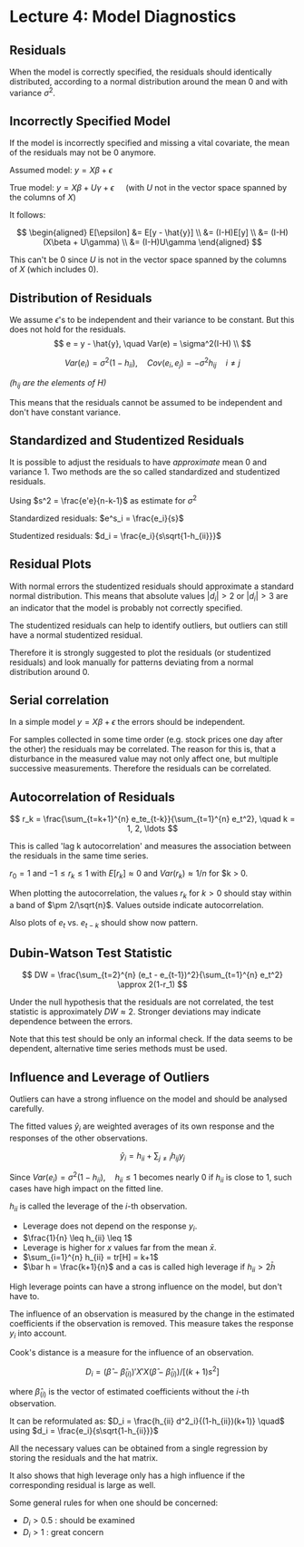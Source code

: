 # Lecture 4: Model Diagnostics

## Residuals

When the model is correctly specified, the residuals should identically distributed, according to a normal distribution around the mean 0 and with variance $\sigma^2$.

## Incorrectly Specified Model

If the model is incorrectly specified and missing a vital covariate, the mean of the residuals may not be 0 anymore.

Assumed model: $y=X\beta + \epsilon$

True model: $y=X\beta + U\gamma + \epsilon \quad$ (with $U$ not in the vector space spanned by the columns of $X$)

It follows:

$$
\begin{aligned}
E[\epsilon] &= E[y - \hat{y}] \\
&= (I-H)E[y] \\
&= (I-H)(X\beta + U\gamma) \\
&= (I-H)U\gamma
\end{aligned}
$$

This can't be 0 since $U$ is not in the vector space spanned by the columns of $X$ (which includes 0).

## Distribution of Residuals

We assume $\epsilon$'s to be independent and their variance to be constant.
But this does not hold for the residuals.
$$
    e = y - \hat{y}, \quad Var(e) = \sigma^2(I-H) \\
$$

$$
    Var(e_i) = \sigma^2(1-h_{ii}), \quad Cov(e_i, e_j) = -\sigma^2h_{ij} \quad i \neq j
$$

_($h_{ij}$ are the elements of $H$)_

This means that the residuals cannot be assumed to be independent and don't have constant variance.

## Standardized and Studentized Residuals

It is possible to adjust the residuals to have *approximate* mean 0 and variance 1. Two methods are the so called standardized and studentized residuals.

Using $s^2 = \frac{e'e}{n-k-1}$ as estimate for $\sigma^2$

Standardized residuals: $e^s_i = \frac{e_i}{s}$

Studentized residuals: $d_i = \frac{e_i}{s\sqrt{1-h_{ii}}}$

## Residual Plots

With normal errors the studentized residuals should approximate a standard normal distribution. This means that absolute values $|d_i| > 2$ or $|d_i| > 3$ are an indicator that the model is probably not correctly specified.

The studentized residuals can help to identify outliers, but outliers can still have a normal studentized residual.

Therefore it is strongly suggested to plot the residuals (or studentized residuals) and look manually for patterns deviating from a normal distribution around 0.

## Serial correlation

In a simple model $y = X\beta + \epsilon$ the errors should be independent.

For samples collected in some time order (e.g. stock prices one day after the other) the residuals may be correlated. The reason for this is, that a disturbance in the measured value may not only affect one, but multiple successive measurements. Therefore the residuals can be correlated.

## Autocorrelation of Residuals

$$
    r_k = \frac{\sum_{t=k+1}^{n} e_te_{t-k}}{\sum_{t=1}^{n} e_t^2}, \quad k = 1, 2, \ldots
$$

This is called 'lag k autocorrelation' and measures the association between the residuals in the same time series.

$r_0 = 1$ and $-1 \leq r_k \leq 1$ with $E[r_k] \approx 0$ and $Var(r_k) \approx 1/n$ for $k > 0.

When plotting the autocorrelation, the values $r_k$ for $k>0$ should stay within a band of $\pm 2/\sqrt{n}$. Values outside indicate autocorrelation.

Also plots of $e_t$ vs. $e_{t-k}$ should show now pattern.

## Dubin-Watson Test Statistic

$$
    DW = \frac{\sum_{t=2}^{n} (e_t - e_{t-1})^2}{\sum_{t=1}^{n} e_t^2} \approx 2(1-r_1)
$$

Under the null hypothesis that the residuals are not correlated, the test statistic is approximately $DW \approx 2$. Stronger deviations may indicate dependence between the errors.

Note that this test should be only an informal check. If the data seems to be dependent, alternative time series methods must be used.

## Influence and Leverage of Outliers

Outliers can have a strong influence on the model and should be analysed carefully.

The fitted values $\hat{y}_i$ are weighted averages of its own response and the responses of the other observations. 

$$
    \hat{y}_i = h_{ii} + \sum_{j \neq i} h_{ij}y_j
$$

Since $Var(e_i) = \sigma^2(1-h_{ii}), \quad h_{ii} \leq 1$ becomes nearly $0$ if $h_{ii}$ is close to 1, such cases have high impact on the fitted line.

$h_{ii}$ is called the leverage of the $i$-th observation.

- Leverage does not depend on the response $y_i$.
- $\frac{1}{n} \leq h_{ii} \leq 1$
- Leverage is higher for $x$ values far from the mean $\bar{x}$.
- $\sum_{i=1}^{n} h_{ii} = tr[H] = k+1$
- $\bar h = \frac{k+1}{n}$ and a cas is called high leverage if $h_{ii} > 2\bar{h}$

High leverage points can have a strong influence on the model, but don't have to.

The influence of an observation is measured by the change in the estimated coefficients if the observation is removed. This measure takes the response $y_i$ into account.

Cook's distance is a measure for the influence of an observation.

$$
    D_i = (\hat\beta - \hat\beta_{(i)})' X'X (\hat\beta - \hat\beta_{(i)}) / [(k+1)s^2]
$$

where $\hat\beta_{(i)}$ is the vector of estimated coefficients without the $i$-th observation.

It can be reformulated as: $D_i = \frac{h_{ii} d^2_i}{(1-h_{ii})(k+1)} \quad$ using $d_i = \frac{e_i}{s\sqrt{1-h_{ii}}}$

All the necessary values can be obtained from a single regression by storing the residuals and the hat matrix.

It also shows that high leverage only has a high influence if the corresponding residual is large as well.

Some general rules for when one should be concerned:

- $D_i > 0.5$ : should be examined
- $D_i > 1$ : great concern